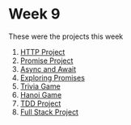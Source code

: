# Week 9

These were the projects this week

1. [HTTP Project]()
2. [Promise Project](/PromiseProjectTue)
3. [Async and Await]()
4. [Exploring Promises]()
5. [Trivia Game]()
6. [Hanoi Game]()
7. [TDD Project]()
8. [Full Stack Project]()
